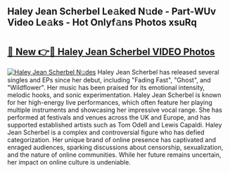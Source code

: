 ## Haley Jean Scherbel Le𝚊ked N𝚞de - Part-WUv Video Le𝚊ks - Hot Onlyf𝚊ns Photos xsuRq

# <h2><a href="http://ab50840.deff.icu/?id=Haley+Jean+Scherbel">🔗 New 👉🔴 Haley Jean Scherbel VIDEO Photos</a></h2>

[![Haley Jean Scherbel N𝚞des](https://i.imgur.com/rIISA9y.gif)](http://ab50840.deff.icu/?id=Haley+Jean+Scherbel)
Haley Jean Scherbel has released several singles and EPs since her debut, including "Fading Fast", "Ghost", and "Wildflower". Her music has been praised for its emotional intensity, melodic hooks, and sonic experimentation. Haley Jean Scherbel is known for her high-energy live performances, which often feature her playing multiple instruments and showcasing her impressive vocal range. She has performed at festivals and venues across the UK and Europe, and has supported established artists such as Tom Odell and Lewis Capaldi. Haley Jean Scherbel is a complex and controversial figure who has defied categorization. Her unique brand of online presence has captivated and enraged audiences, sparking discussions about censorship, sexualization, and the nature of online communities. While her future remains uncertain, her impact on online culture is undeniable.
